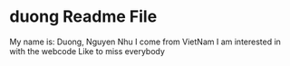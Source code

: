 # duong Readme File
My name is: Duong, Nguyen Nhu
I come from VietNam
I am interested in with the webcode
Like to miss everybody
